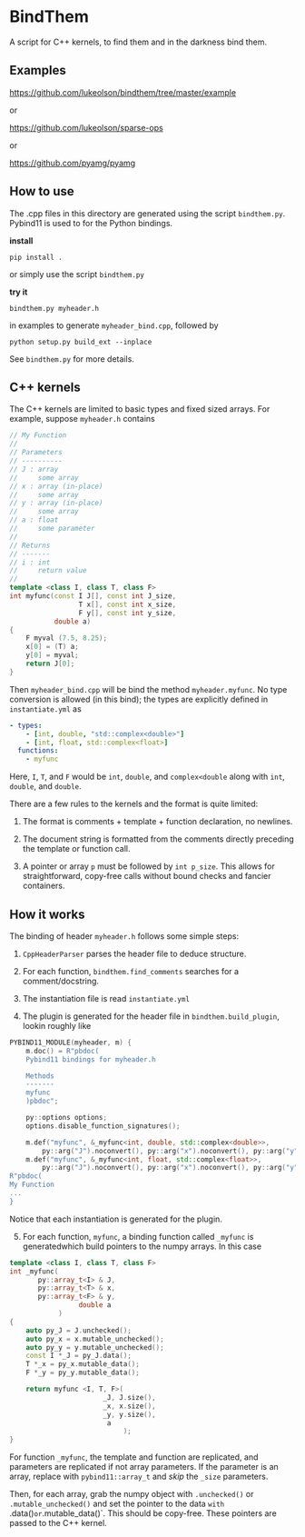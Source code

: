 # BindThem

A script for C++ kernels, to find them and in the darkness bind them.

## Examples

https://github.com/lukeolson/bindthem/tree/master/example

or

https://github.com/lukeolson/sparse-ops

or

https://github.com/pyamg/pyamg

## How to use

The .cpp files in this directory are generated using the script
`bindthem.py`.  Pybind11 is used to for the Python bindings.

**install**
```
pip install .
```
or simply use the script `bindthem.py`

**try it**
```
bindthem.py myheader.h
```
in examples to generate `myheader_bind.cpp`, followed by
```
python setup.py build_ext --inplace
```

See `bindthem.py` for more details.

## C++ kernels

The C++ kernels are limited to basic types and fixed sized arrays.  For example, suppose `myheader.h` contains

```c++
// My Function
// 
// Parameters
// ----------
// J : array
//     some array 
// x : array (in-place)
//     some array 
// y : array (in-place)
//     some array 
// a : float
//     some parameter
//
// Returns
// -------
// i : int
//     return value
//
template <class I, class T, class F>
int myfunc(const I J[], const int J_size,
                 T x[], const int x_size,
                 F y[], const int y_size,
           double a)
{
    F myval (7.5, 8.25);
    x[0] = (T) a;
    y[0] = myval;
    return J[0];
}
```

Then `myheader_bind.cpp` will be bind the method `myheader.myfunc`.  No type conversion is allowed (in this bind); the types are explicitly defined in `instantiate.yml` as

```yaml
- types:
    - [int, double, "std::complex<double>"]
    - [int, float, std::complex<float>]
  functions:
    - myfunc
```

Here, `I`, `T`, and `F` would be `int`, `double`, and `complex<double` along with `int`, `double`, and `double`.

There are a few rules to the kernels and the format is quite limited:

1. The format is comments + template + function declaration, no newlines.

2. The document string is formatted from the comments directly preceding the template or function call.

3. A pointer or array `p` must be followed by `int p_size`.  This allows for straightforward, copy-free calls without bound checks and fancier containers.

## How it works

The binding of header `myheader.h` follows some simple steps:

1. `CppHeaderParser` parses the header file to deduce structure.

2. For each function, `bindthem.find_comments` searches for a comment/docstring.

3. The instantiation file is read `instantiate.yml`

4. The plugin is generated for the header file in `bindthem.build_plugin`, lookin roughly like

```c++
PYBIND11_MODULE(myheader, m) {
    m.doc() = R"pbdoc(
    Pybind11 bindings for myheader.h

    Methods
    -------
    myfunc
    )pbdoc";

    py::options options;
    options.disable_function_signatures();

    m.def("myfunc", &_myfunc<int, double, std::complex<double>>,
        py::arg("J").noconvert(), py::arg("x").noconvert(), py::arg("y").noconvert(), py::arg("a"));
    m.def("myfunc", &_myfunc<int, float, std::complex<float>>,
        py::arg("J").noconvert(), py::arg("x").noconvert(), py::arg("y").noconvert(), py::arg("a"),
R"pbdoc(
My Function
...
}
```

Notice that each instantiation is generated for the plugin.

5. For each function, `myfunc`, a binding function called `_myfunc` is generatedwhich build pointers to the numpy arrays.  In this case

```c++
template <class I, class T, class F>
int _myfunc(
       py::array_t<I> & J,
       py::array_t<T> & x,
       py::array_t<F> & y,
                 double a
            )
{
    auto py_J = J.unchecked();
    auto py_x = x.mutable_unchecked();
    auto py_y = y.mutable_unchecked();
    const I *_J = py_J.data();
    T *_x = py_x.mutable_data();
    F *_y = py_y.mutable_data();

    return myfunc <I, T, F>(
                       _J, J.size(),
                       _x, x.size(),
                       _y, y.size(),
                        a
                            );
}
```

For function `_myfunc`, the template and function are replicated, and parameters are replicated if not array parameters.  If the parameter is an array, replace with `pybind11::array_t` and *skip* the `_size` parameters.

Then, for each array, grab the numpy object with `.unchecked()` or `.mutable_unchecked()` and set the pointer to the data `with `.data()` or `.mutable_data()`.  This should be copy-free.  These pointers are passed to the C++ kernel.
